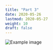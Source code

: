 ```yaml
---
title: "Part 3"
date: 2020-05-26
lastmod: 2020-05-27
weight: 10
draft: false
---
```


![Example image](/posts/series1/1.png)